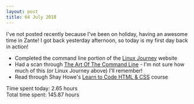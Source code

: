 ```yaml
---
layout: post
title: 04 July 2018
---
```


I've not posted recently because I've been on holiday, having an awesome time in Zante! I got back yesterday afternoon, so today is my first day back in action!

* Completed the command line portion of the [Linux Journey](https://linuxjourney.com/lesson/the-shell) website
* Had a scan through [The Art Of The Command Line](https://github.com/jlevy/the-art-of-command-line#everyday-use) - I'm not sure how much of this (or Linux Journey above) I'll remember!
* Read through Shay Howe's [Learn to Code HTML & CSS](https://learn.shayhowe.com/html-css/) course

Time spent today: 2.65 hours  
Total time spent: 145.87 hours  